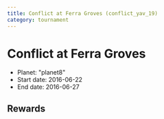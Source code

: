 ```yaml
---
title: Conflict at Ferra Groves (conflict_yav_19)
category: tournament
---
```

# Conflict at Ferra Groves

  * Planet: "planet8"
  * Start date: 2016-06-22
  * End date: 2016-06-27

## Rewards

